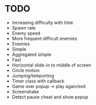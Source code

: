 # TODO
* Increasing difficulty with time
 * Spawn rate
 * Enemy speed
 * More frequent difficult enemies
* Enemies
 * Simple
 * Aggregated simple
 * Fast
 * Horizontal slide-in to middle of screen
 * Circle motion
 * Jumping/teleporting
* Timer class with callback
* Game over popup -> play again/exit
* Screenshake
* Detect pause cheat and show popup